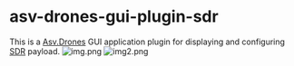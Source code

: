 # asv-drones-gui-plugin-sdr

This is a [Asv.Drones](https://github.com/asv-soft/asv-drones) GUI application plugin 
for displaying and configuring [SDR](https://github.com/asv-soft/asv-drones-sdr) payload.
![img.png](img/img.png)
![img2.png](img/img2.png)

